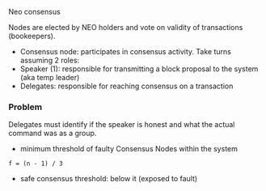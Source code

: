 Neo consensus

Nodes are elected by NEO holders and vote on validity of transactions (bookeepers).

* Consensus node: participates in consensus activity. Take turns assuming 2 roles:
* Speaker (1): responsible for transmitting a block proposal to the system (aka temp leader)
* Delegates: responsible for reaching consensus on a transaction

### Problem

Delegates must identify if the speaker is honest and what the actual command was as a group.

* minimum threshold of faulty Consensus Nodes within the system

```
f = (n - 1) / 3
```

* safe consensus threshold: below it (exposed to fault)

